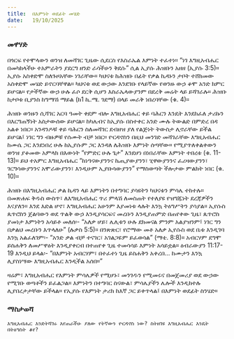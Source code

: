 ```yaml
---
title:  በእምነት ወደፊት መሄድ
date:   19/10/2025
---
```


### መዋሃድ

በጎርፍ የተሞላውን ወንዝ ለመሻገር ጊዜው ሲደርስ የእስራኤል እምነት ተፈተነ። “ነገ እግዚአብሔር በመካከላችሁ ተአምራትን ያደርግ ዘንድ ራሳችሁን ቅደሱ” ሲል ኢያሱ ሕዝቡን አዘዘ (ኢያሱ 3:5)። ኢያሱ አስቀድሞ ስለጉዞአቸው ነገራቸው። ካህናቱ ከሕዝቡ በፊት የቃል ኪዳኑን ታቦት ተሸክመው አስቀድሞ መሄድ ይኖርባቸዋል። ካህናቱ ወደ ውኃው እንደገቡ የላይኛው የወንዙ ውኃ ቆሞ አንድ ክምር ይሆናል። የታችኛው ውኃ ሁሉ ፈሶ ደርቅ ሲሆን እስራኤላውያንም በደረቅ መሬት ላይ ይሻገራሉ። ሕዝቡ ከታቦቱ ቢያንስ ከግማሽ ማይል (ከ1 ኪ.ሜ. ገደማ) በላይ መራቅ ነበረባቸው (ቁ. 4)።

ሕዝቡ ወንዙን ሲሻገር አርባ ዓመት ቀደም ብሎ እግዚአብሔር ቀይ ባሕርን እንዴት እንደከፈለ ታሪኩን በእርግጠኝነት አስታውሰው ይሆናል። ከካሌብና ከኢያሱ በስተቀር አንድ ሙሉ ትውልድ በምድረ በዳ አልቆ ነበር። አንዳንዶቹ ቀይ ባሕርን ስለመሻገር ደብዘዝ ያለ የልጅነት ትውስታ ሊኖራቸው ይችል ይሆናል፤ ነገር ግን ብዙዎቹ የሰሙት ብቻ ነበር። ዮርዳኖስን በዚህ መንገድ መሻገራቸው እግዚአብሔር ከሙሴ ጋር እንደነበረ ሁሉ ከኢያሱም ጋር እንዳለ ለሕዝቡ እምነት ሰጣቸው። የሚያጥለቀልቀውን ወንዝ ያቆመው አምላክ በእውነት “የምድር ሁሉ ጌታ” እንደሆነ በነበራቸው እምነት ተበረቱ (ቁ. 11-13)። ይህ ተአምር እግዚአብሔር “ከነዓናውያንንና ኬጢያውያንን፣ ሂዋውያንንና ፈሪዛውያንን፣ ገርግሳውያንንና አሞራውያንን፣ እንዲሁም ኢያቡሳውያንን” የማስወጣት ችሎታው ምልክት ነበር (ቁ. 10)።

ሕዝቡ በእግዚአብሔር ቃል ኪዳን ላይ እምነትን በተግባር ያሳዩትን ካህናቱን ምሳሌ ተከተሉ። በመጽሐፍ ቅዱስ ውስጥ፣ ለእግዚአብሔር ጥሪ ምላሽ ለመስጠት የተለያዩ የዝግጁነት ደረጃዎችን እናያለን። እንደ እድል ሆኖ፣ እግዚአብሔር አሁንም እያመነቱ ላሉት እንኳ ትዕግሥትን ያሳያል። ኢየሱስ ጴጥሮስን ጀልባውን ወደ ጥልቅ ውኃ እንዲያሳርፍና መረቡን እንዲያጠምድ በጠየቀው ጊዜ፣ ጴጥሮስ ያመነታ እምነትን አሳይቶ መለሰ፡- “አለቃ ሆይ፣ ሌሊቱን ሁሉ ደክመናል ምንም አልያዝንም፤ ነገር ግን በቃልህ መረቡን እጥላለሁ” (ሉቃስ 5:5)። በንጽጽር፣ የሮማው መቶ አለቃ ኢየሱስ ወደ ቤቱ እንዲገባ እንኳ አልፈለገም፡- “አንድ ቃል ብቻ ተናገር፣ አገልጋዬም ይፈወሳል” (ማቴ. 8:8)። አብርሃም ደግሞ ይስሐቅን ለመሥዋዕት እንዲያቀርብ በተጠየቀ ጊዜ ተመሳሳይ እምነት አሳይቷል። ዕብራውያን 11:17-19 እንዲህ ይላል፡- “በእምነት አብርሃም፣ በተፈተነ ጊዜ ይስሐቅን አቀረበ... ከሙታን እንኳ ሊያስነሣው እግዚአብሔር እንዲችል አሰበ።”

ዛሬም፣ እግዚአብሔር የእምነት ምሳሌዎች የሚሆኑ፣ መንገዱን የሚመሩና በመጀመሪያ ወደ ውኃው የሚገቡ ወጣቶችን ይፈልጋል። እምነትን በተግባር ስናውል፣ ምሳሌያችን ሌሎች እንዲከተሉ ሊያበረታታቸው ይችላል። የኢያሱ የእምነት ታሪክ ከእኛ ጋር ይቀጥላል፤ በእምነት ወደፊት ስንሄድ።

### ማስታወሻ

`እግዚአብሔር እንድትሻገሩ እየጠራችሁ ያለው የትኛውን ዮርዳኖስ ነው? ስትዘገዩ እግዚአብሔር እንዴት በትዕግስት ቆየ?`
